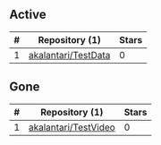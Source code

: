 ## Active
| # | Repository (1) | Stars |
| --- | --- | --- |
| 1 | [akalantari/TestData](https://gin.g-node.org/akalantari/TestData) | 0 |

## Gone
| # | Repository (1) | Stars |
| --- | --- | --- |
| 1 | [akalantari/TestVideo](https://gin.g-node.org/akalantari/TestVideo) | 0 |
